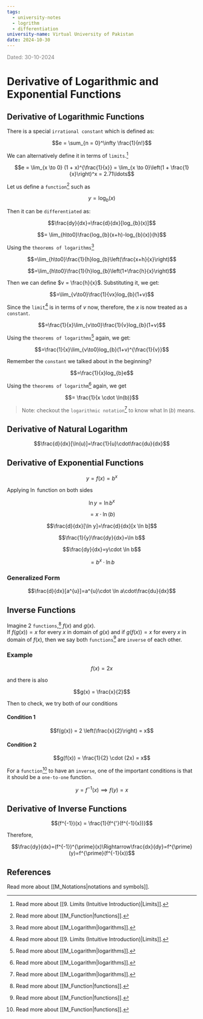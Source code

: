 ```yaml
---
tags:
  - university-notes
  - logrithm
  - differentiation
university-name: Virtual University of Pakistan
date: 2024-10-30
---
```


<span style="color: gray;">Dated: 30-10-2024</span>

# Derivative of Logarithmic and Exponential Functions

## Derivative of Logarithmic Functions

There is a special `irrational constant` which is defined as:  

$$e = \sum_{n = 0}^\infty \frac{1}{n!}$$

We can alternatively define it in terms of `limits`.[^1]  

$$e = \lim_{x \to 0} (1 + x)^{\frac{1}{x}} = \lim_{x \to 0}\left(1 + \frac{1}{x}\right)^x = 2.71\ldots$$

Let us define a `function`[^2] such as  

$$y = \log_b(x)$$

Then it can be `differentiated` as:  

$$\frac{dy}{dx}=\frac{d}{dx}[log_{b}(x)]$$

$$= \lim_{h\to0}\frac{log_{b}(x+h)-log_{b}(x)}{h}$$

Using the `theorems of logarithms`[^3]

$$=\lim_{h\to0}\frac{1}{h}log_{b}\left(\frac{x+h}{x}\right)$$

$$=\lim_{h\to0}\frac{1}{h}log_{b}\left(1+\frac{h}{x}\right)$$

Then we can define $v = \frac{h}{x}$. Substituting it, we get:  

$$=\lim_{v\to0}\frac{1}{vx}log_{b}(1+v)$$

Since the `limit`[^1] is in terms of $v$ now, therefore, the $x$ is now treated as a `constant`.  

$$=\frac{1}{x}\lim_{v\to0}\frac{1}{v}log_{b}(1+v)$$

Using the `theorems of logarithms`[^3] again, we get:  

$$=\frac{1}{x}\lim_{v\to0}log_{b}(1+v)^{\frac{1}{v}}$$

Remember the `constant` we talked about in the beginning?  

$$=\frac{1}{x}log_{b}e$$

Using the `theorems of logarithm`[^3] again, we get  

$$= \frac{1}{x \cdot \ln(b)}$$

> Note: checkout the `logarithmic notation`[^3] to know what $\ln(b)$ means.

## Derivative of Natural Logarithm

$$\frac{d}{dx}[\ln(u)]=\frac{1}{u}\cdot\frac{du}{dx}$$

## Derivative of Exponential Functions

$$y = f(x) = b^x$$

Applying $\ln$ function on both sides  

$$\ln y = \ln b^x$$

$$= x \cdot \ln (b)$$

$$\frac{d}{dx}[\ln y]=\frac{d}{dx}[x \ln b]$$

$$\frac{1}{y}\frac{dy}{dx}=\ln b$$

$$\frac{dy}{dx}=y\cdot \ln b$$

$$= b^x \cdot \ln b$$

### Generalized Form

$$\frac{d}{dx}[a^{u}]=a^{u}\cdot \ln a\cdot\frac{du}{dx}$$

## Inverse Functions

Imagine 2 `functions`,[^2] $f(x)$ and $g(x)$.  
If $f(g(x)) = x$ for every $x$ in domain of $g(x)$ and if $g(f(x)) = x$ for every $x$ in domain of $f(x)$, then we say both `functions`[^2] are `inverse` of each other.

### Example

$$f(x) = 2x$$

and there is also  

$$g(x) = \frac{x}{2}$$

Then to check, we try both of our conditions  

#### Condition 1

$$f(g(x)) = 2 \left(\frac{x}{2}\right) = x$$

#### Condition 2

$$g(f(x)) = \frac{1}{2} \cdot (2x) = x$$

For a `function`[^2] to have an `inverse`, one of the important conditions is that it should be a `one-to-one` function.  

$$y = f^{-1}(x) \implies f(y) = x$$

## Derivative of Inverse Functions

$$(f^{-1})(x) = \frac{1}{f^{'}(f^{-1}(x))}$$

Therefore,  

$$\frac{dy}{dx}=(f^{-1})^{\prime}(x)\Rightarrow\frac{dx}{dy}=f^{\prime}(y)=f^{\prime}(f^{-1}(x))$$

## References

Read more about [[M_Notations|notations and symbols]].

[^1]: Read more about [[9. Limits (Intuitive Introduction)|Limits]].
[^2]: Read more about [[M_Function|functions]].
[^3]: Read more about [[M_Logarithm|logarithms]].